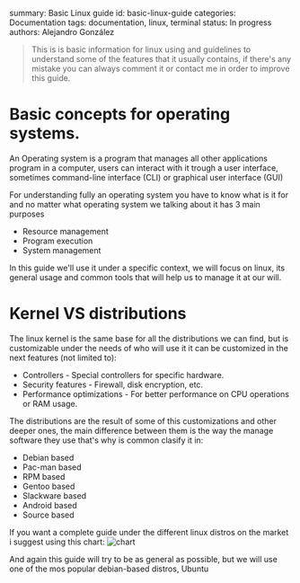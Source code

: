 <!-- Metadata del documento -->
summary: Basic Linux guide
id: basic-linux-guide
categories: Documentation
tags: documentation, linux, terminal
status: In progress
authors: Alejandro González

> This is is basic information for linux using and guidelines to understand some of the features that it usually contains, if there's any mistake you can always comment it or contact me in order to improve this guide.

# Basic concepts for operating systems.

An Operating system is a program that manages all other applications program in a computer, users can interact with it trough a user interface, sometimes command-line interface (CLI) or graphical user interface (GUI) 

For understanding fully an operating system you have to know what is it for and no matter what operating system we talking about it has 3 main purposes

- Resource management
- Program execution
- System management

In this guide we'll use it under a specific context, we will focus on linux, its general usage and common tools that will help us to manage it at our will.

# Kernel VS distributions

The linux kernel is the same base for all the distributions we can find, but is customizable under the needs of who will use it it can be customized in the next features (not limited to):

- Controllers - Special controllers for specific hardware.
- Security features - Firewall, disk encryption, etc.
- Performance optimizations - For better performance on CPU operations or RAM usage.

The distributions are the result of some of this customizations and other deeper ones, the main difference between them is the way the manage software they use that's why is common clasify it in:

- Debian based
- Pac-man based
- RPM based
- Gentoo based
- Slackware based
- Android based
- Source based

If you want a complete guide under the different linux distros on the market i suggest using this chart: 
![chart](https://en.wikipedia.org/wiki/List_of_Linux_distributions#/media/File:Linux_Distribution_Timeline.svg)

And again this guide will try to be as general as possible, but we will use one of the mos popular debian-based distros, Ubuntu

# 
